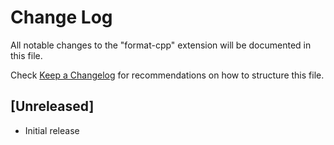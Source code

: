 # Change Log
All notable changes to the "format-cpp" extension will be documented in this file.

Check [Keep a Changelog](http://keepachangelog.com/) for recommendations on how to structure this file.

## [Unreleased]
- Initial release